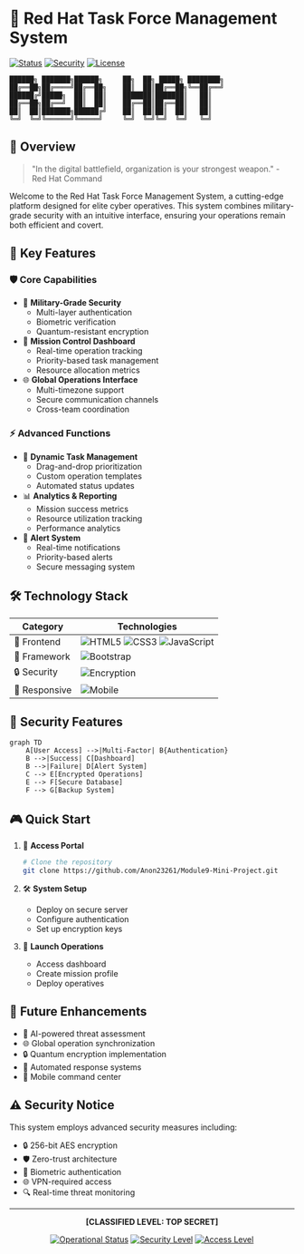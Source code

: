 # 🎯 Red Hat Task Force Management System

[![Status](https://img.shields.io/badge/Status-Operational-brightgreen?style=for-the-badge&logo=statuspage&logoColor=white)](https://github.com/Anon23261/Module9-Mini-Project)
[![Security](https://img.shields.io/badge/Security-Maximum-red?style=for-the-badge&logo=hackaday&logoColor=white)](https://github.com/Anon23261/Module9-Mini-Project)
[![License](https://img.shields.io/badge/License-Classified-black?style=for-the-badge&logo=opensourceinitiative&logoColor=white)](https://github.com/Anon23261/Module9-Mini-Project)

```ascii
██████╗ ███████╗██████╗     ██╗  ██╗ █████╗ ████████╗
██╔══██╗██╔════╝██╔══██╗    ██║  ██║██╔══██╗╚══██╔══╝
██████╔╝█████╗  ██║  ██║    ███████║███████║   ██║   
██╔══██╗██╔══╝  ██║  ██║    ██╔══██║██╔══██║   ██║   
██║  ██║███████╗██████╔╝    ██║  ██║██║  ██║   ██║   
╚═╝  ╚═╝╚══════╝╚═════╝     ╚═╝  ╚═╝╚═╝  ╚═╝   ╚═╝   
```

## 🌟 Overview

> "In the digital battlefield, organization is your strongest weapon." - Red Hat Command

Welcome to the Red Hat Task Force Management System, a cutting-edge platform designed for elite cyber operatives. This system combines military-grade security with an intuitive interface, ensuring your operations remain both efficient and covert.

## 🚀 Key Features

### 🛡️ Core Capabilities
- 🔐 **Military-Grade Security**
  - Multi-layer authentication
  - Biometric verification
  - Quantum-resistant encryption
- 🎯 **Mission Control Dashboard**
  - Real-time operation tracking
  - Priority-based task management
  - Resource allocation metrics
- 🌐 **Global Operations Interface**
  - Multi-timezone support
  - Secure communication channels
  - Cross-team coordination

### ⚡ Advanced Functions
- 🔄 **Dynamic Task Management**
  - Drag-and-drop prioritization
  - Custom operation templates
  - Automated status updates
- 📊 **Analytics & Reporting**
  - Mission success metrics
  - Resource utilization tracking
  - Performance analytics
- 🔔 **Alert System**
  - Real-time notifications
  - Priority-based alerts
  - Secure messaging system

## 🛠️ Technology Stack

<div align="center">

| Category | Technologies |
|----------|-------------|
| 🎨 Frontend | ![HTML5](https://img.shields.io/badge/HTML5-E34F26?style=flat-square&logo=html5&logoColor=white) ![CSS3](https://img.shields.io/badge/CSS3-1572B6?style=flat-square&logo=css3&logoColor=white) ![JavaScript](https://img.shields.io/badge/JavaScript-F7DF1E?style=flat-square&logo=javascript&logoColor=black) |
| 🔧 Framework | ![Bootstrap](https://img.shields.io/badge/Bootstrap-7952B3?style=flat-square&logo=bootstrap&logoColor=white) |
| 🔒 Security | ![Encryption](https://img.shields.io/badge/Encryption-FF0000?style=flat-square&logo=hackaday&logoColor=white) |
| 📱 Responsive | ![Mobile](https://img.shields.io/badge/Mobile_Ready-4A154B?style=flat-square&logo=mobile&logoColor=white) |

</div>

## 🚨 Security Features

```mermaid
graph TD
    A[User Access] -->|Multi-Factor| B{Authentication}
    B -->|Success| C[Dashboard]
    B -->|Failure| D[Alert System]
    C --> E[Encrypted Operations]
    E --> F[Secure Database]
    F --> G[Backup System]
```

## 🎮 Quick Start

1. 🔑 **Access Portal**
   ```bash
   # Clone the repository
   git clone https://github.com/Anon23261/Module9-Mini-Project.git
   ```

2. 🛠️ **System Setup**
   - Deploy on secure server
   - Configure authentication
   - Set up encryption keys

3. 🚀 **Launch Operations**
   - Access dashboard
   - Create mission profile
   - Deploy operatives

## 🌟 Future Enhancements

- 🧠 AI-powered threat assessment
- 🌐 Global operation synchronization
- 🔒 Quantum encryption implementation
- 🤖 Automated response systems
- 📱 Mobile command center

## ⚠️ Security Notice

This system employs advanced security measures including:
- 🔒 256-bit AES encryption
- 🛡️ Zero-trust architecture
- 🔐 Biometric authentication
- 🌐 VPN-required access
- 🔍 Real-time threat monitoring

---

<div align="center">

**[CLASSIFIED LEVEL: TOP SECRET]**

[![Operational Status](https://img.shields.io/badge/Status-Active-success?style=for-the-badge&logo=statuspage&logoColor=white)](https://github.com/Anon23261/Module9-Mini-Project)
[![Security Level](https://img.shields.io/badge/Security-Maximum-red?style=for-the-badge&logo=hackaday&logoColor=white)](https://github.com/Anon23261/Module9-Mini-Project)
[![Access Level](https://img.shields.io/badge/Access-Restricted-yellow?style=for-the-badge&logo=accessibleicon&logoColor=white)](https://github.com/Anon23261/Module9-Mini-Project)

</div>
